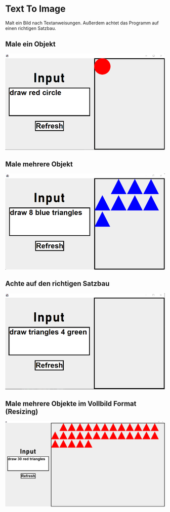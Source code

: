 # Text To Image

Malt ein Bild nach Textanweisungen. Außerdem achtet das Programm auf einen richtigen Satzbau.
## Male ein Objekt
![](Images/TextToImage.png)
## Male mehrere Objekt
![](Images/TextToImage_2.png)
## Achte auf den richtigen Satzbau
![](Images/TextToImage_3.png)
## Male mehrere Objekte im Vollbild Format (Resizing)
![](Images/TextToImage_4.png)
